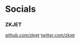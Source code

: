 # Socials

### ZKJET
[github.com/zkjet](https://github.com/zkjet)
[twitter.com/zkjet](https://twitter.com/zkjet)
